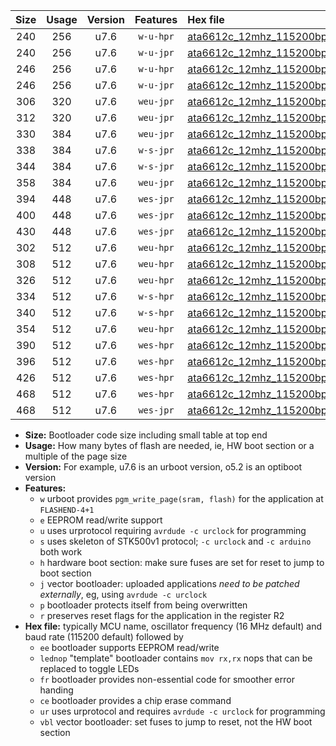 |Size|Usage|Version|Features|Hex file|
|:-:|:-:|:-:|:-:|:--|
|240|256|u7.6|`w-u-hpr`|[ata6612c_12mhz_115200bps_ur.hex](https://raw.githubusercontent.com/stefanrueger/urboot/main/bootloaders/ata6612c/fcpu_12mhz/115200_bps/ata6612c_12mhz_115200bps_ur.hex)|
|240|256|u7.6|`w-u-jpr`|[ata6612c_12mhz_115200bps_ur_vbl.hex](https://raw.githubusercontent.com/stefanrueger/urboot/main/bootloaders/ata6612c/fcpu_12mhz/115200_bps/ata6612c_12mhz_115200bps_ur_vbl.hex)|
|246|256|u7.6|`w-u-hpr`|[ata6612c_12mhz_115200bps_lednop_ur.hex](https://raw.githubusercontent.com/stefanrueger/urboot/main/bootloaders/ata6612c/fcpu_12mhz/115200_bps/ata6612c_12mhz_115200bps_lednop_ur.hex)|
|246|256|u7.6|`w-u-jpr`|[ata6612c_12mhz_115200bps_lednop_ur_vbl.hex](https://raw.githubusercontent.com/stefanrueger/urboot/main/bootloaders/ata6612c/fcpu_12mhz/115200_bps/ata6612c_12mhz_115200bps_lednop_ur_vbl.hex)|
|306|320|u7.6|`weu-jpr`|[ata6612c_12mhz_115200bps_ee_ur_vbl.hex](https://raw.githubusercontent.com/stefanrueger/urboot/main/bootloaders/ata6612c/fcpu_12mhz/115200_bps/ata6612c_12mhz_115200bps_ee_ur_vbl.hex)|
|312|320|u7.6|`weu-jpr`|[ata6612c_12mhz_115200bps_ee_lednop_ur_vbl.hex](https://raw.githubusercontent.com/stefanrueger/urboot/main/bootloaders/ata6612c/fcpu_12mhz/115200_bps/ata6612c_12mhz_115200bps_ee_lednop_ur_vbl.hex)|
|330|384|u7.6|`weu-jpr`|[ata6612c_12mhz_115200bps_ee_lednop_fr_ur_vbl.hex](https://raw.githubusercontent.com/stefanrueger/urboot/main/bootloaders/ata6612c/fcpu_12mhz/115200_bps/ata6612c_12mhz_115200bps_ee_lednop_fr_ur_vbl.hex)|
|338|384|u7.6|`w-s-jpr`|[ata6612c_12mhz_115200bps_vbl.hex](https://raw.githubusercontent.com/stefanrueger/urboot/main/bootloaders/ata6612c/fcpu_12mhz/115200_bps/ata6612c_12mhz_115200bps_vbl.hex)|
|344|384|u7.6|`w-s-jpr`|[ata6612c_12mhz_115200bps_lednop_vbl.hex](https://raw.githubusercontent.com/stefanrueger/urboot/main/bootloaders/ata6612c/fcpu_12mhz/115200_bps/ata6612c_12mhz_115200bps_lednop_vbl.hex)|
|358|384|u7.6|`weu-jpr`|[ata6612c_12mhz_115200bps_ee_lednop_fr_ce_ur_vbl.hex](https://raw.githubusercontent.com/stefanrueger/urboot/main/bootloaders/ata6612c/fcpu_12mhz/115200_bps/ata6612c_12mhz_115200bps_ee_lednop_fr_ce_ur_vbl.hex)|
|394|448|u7.6|`wes-jpr`|[ata6612c_12mhz_115200bps_ee_vbl.hex](https://raw.githubusercontent.com/stefanrueger/urboot/main/bootloaders/ata6612c/fcpu_12mhz/115200_bps/ata6612c_12mhz_115200bps_ee_vbl.hex)|
|400|448|u7.6|`wes-jpr`|[ata6612c_12mhz_115200bps_ee_lednop_vbl.hex](https://raw.githubusercontent.com/stefanrueger/urboot/main/bootloaders/ata6612c/fcpu_12mhz/115200_bps/ata6612c_12mhz_115200bps_ee_lednop_vbl.hex)|
|430|448|u7.6|`wes-jpr`|[ata6612c_12mhz_115200bps_ee_lednop_fr_vbl.hex](https://raw.githubusercontent.com/stefanrueger/urboot/main/bootloaders/ata6612c/fcpu_12mhz/115200_bps/ata6612c_12mhz_115200bps_ee_lednop_fr_vbl.hex)|
|302|512|u7.6|`weu-hpr`|[ata6612c_12mhz_115200bps_ee_ur.hex](https://raw.githubusercontent.com/stefanrueger/urboot/main/bootloaders/ata6612c/fcpu_12mhz/115200_bps/ata6612c_12mhz_115200bps_ee_ur.hex)|
|308|512|u7.6|`weu-hpr`|[ata6612c_12mhz_115200bps_ee_lednop_ur.hex](https://raw.githubusercontent.com/stefanrueger/urboot/main/bootloaders/ata6612c/fcpu_12mhz/115200_bps/ata6612c_12mhz_115200bps_ee_lednop_ur.hex)|
|326|512|u7.6|`weu-hpr`|[ata6612c_12mhz_115200bps_ee_lednop_fr_ur.hex](https://raw.githubusercontent.com/stefanrueger/urboot/main/bootloaders/ata6612c/fcpu_12mhz/115200_bps/ata6612c_12mhz_115200bps_ee_lednop_fr_ur.hex)|
|334|512|u7.6|`w-s-hpr`|[ata6612c_12mhz_115200bps.hex](https://raw.githubusercontent.com/stefanrueger/urboot/main/bootloaders/ata6612c/fcpu_12mhz/115200_bps/ata6612c_12mhz_115200bps.hex)|
|340|512|u7.6|`w-s-hpr`|[ata6612c_12mhz_115200bps_lednop.hex](https://raw.githubusercontent.com/stefanrueger/urboot/main/bootloaders/ata6612c/fcpu_12mhz/115200_bps/ata6612c_12mhz_115200bps_lednop.hex)|
|354|512|u7.6|`weu-hpr`|[ata6612c_12mhz_115200bps_ee_lednop_fr_ce_ur.hex](https://raw.githubusercontent.com/stefanrueger/urboot/main/bootloaders/ata6612c/fcpu_12mhz/115200_bps/ata6612c_12mhz_115200bps_ee_lednop_fr_ce_ur.hex)|
|390|512|u7.6|`wes-hpr`|[ata6612c_12mhz_115200bps_ee.hex](https://raw.githubusercontent.com/stefanrueger/urboot/main/bootloaders/ata6612c/fcpu_12mhz/115200_bps/ata6612c_12mhz_115200bps_ee.hex)|
|396|512|u7.6|`wes-hpr`|[ata6612c_12mhz_115200bps_ee_lednop.hex](https://raw.githubusercontent.com/stefanrueger/urboot/main/bootloaders/ata6612c/fcpu_12mhz/115200_bps/ata6612c_12mhz_115200bps_ee_lednop.hex)|
|426|512|u7.6|`wes-hpr`|[ata6612c_12mhz_115200bps_ee_lednop_fr.hex](https://raw.githubusercontent.com/stefanrueger/urboot/main/bootloaders/ata6612c/fcpu_12mhz/115200_bps/ata6612c_12mhz_115200bps_ee_lednop_fr.hex)|
|468|512|u7.6|`wes-hpr`|[ata6612c_12mhz_115200bps_ee_lednop_fr_ce.hex](https://raw.githubusercontent.com/stefanrueger/urboot/main/bootloaders/ata6612c/fcpu_12mhz/115200_bps/ata6612c_12mhz_115200bps_ee_lednop_fr_ce.hex)|
|468|512|u7.6|`wes-jpr`|[ata6612c_12mhz_115200bps_ee_lednop_fr_ce_vbl.hex](https://raw.githubusercontent.com/stefanrueger/urboot/main/bootloaders/ata6612c/fcpu_12mhz/115200_bps/ata6612c_12mhz_115200bps_ee_lednop_fr_ce_vbl.hex)|

- **Size:** Bootloader code size including small table at top end
- **Usage:** How many bytes of flash are needed, ie, HW boot section or a multiple of the page size
- **Version:** For example, u7.6 is an urboot version, o5.2 is an optiboot version
- **Features:**
  + `w` urboot provides `pgm_write_page(sram, flash)` for the application at `FLASHEND-4+1`
  + `e` EEPROM read/write support
  + `u` uses urprotocol requiring `avrdude -c urclock` for programming
  + `s` uses skeleton of STK500v1 protocol; `-c urclock` and `-c arduino` both work
  + `h` hardware boot section: make sure fuses are set for reset to jump to boot section
  + `j` vector bootloader: uploaded applications *need to be patched externally*, eg, using `avrdude -c urclock`
  + `p` bootloader protects itself from being overwritten
  + `r` preserves reset flags for the application in the register R2
- **Hex file:** typically MCU name, oscillator frequency (16 MHz default) and baud rate (115200 default) followed by
  + `ee` bootloader supports EEPROM read/write
  + `lednop` "template" bootloader contains `mov rx,rx` nops that can be replaced to toggle LEDs
  + `fr` bootloader provides non-essential code for smoother error handing
  + `ce` bootloader provides a chip erase command
  + `ur` uses urprotocol and requires `avrdude -c urclock` for programming
  + `vbl` vector bootloader: set fuses to jump to reset, not the HW boot section
